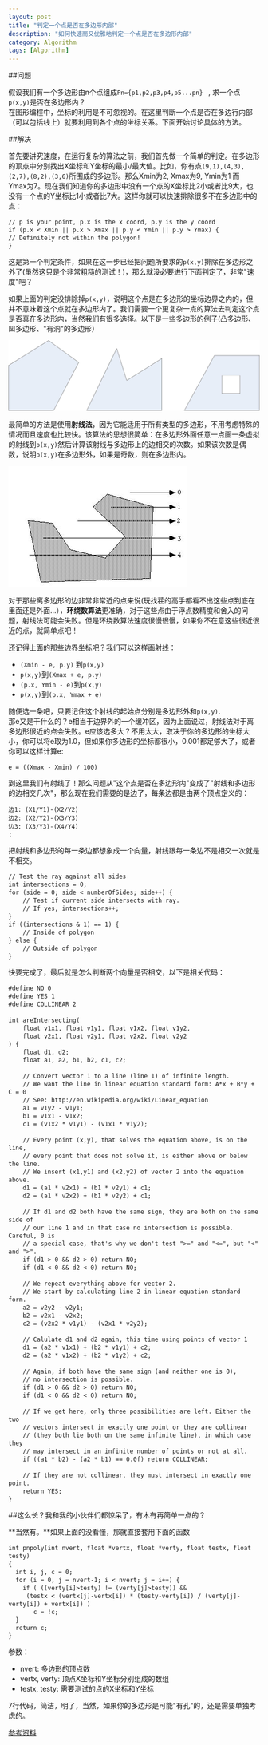 ```yaml
---
layout: post
title: "判定一个点是否在多边形内部"
description: "如何快速而又优雅地判定一个点是否在多边形内部"
category: Algorithm
tags: [Algorithm]
---
```


##问题

假设我们有一个多边形由n个点组成`Pn={p1,p2,p3,p4,p5...pn} ` , 求一个点`p(x,y)`是否在多边形内？  
在图形编程中，坐标的利用是不可忽视的。在这里判断一个点是否在多边行内部（可以包括线上）就要利用到各个点的坐标关系。下面开始讨论具体的方法。

##解决  

首先要讲究速度，在运行复杂的算法之前，我们首先做一个简单的判定。在多边形的顶点中分别找出X坐标和Y坐标的最小/最大值。比如，你有点`(9,1),(4,3),(2,7),(8,2),(3,6)`所围成的多边形。那么Xmin为2, Xmax为9, Ymin为1 而 Ymax为7。现在我们知道你的多边形中没有一个点的X坐标比2小或者比9大，也没有一个点的Y坐标比1小或者比7大。这样你就可以快速排除很多不在多边形中的点：

	// p is your point, p.x is the x coord, p.y is the y coord
	if (p.x < Xmin || p.x > Xmax || p.y < Ymin || p.y > Ymax) {
	// Definitely not within the polygon!
	}

这是第一个判定条件，如果在这一步已经把问题所要求的`p(x,y)`排除在多边形之外了(虽然这只是个非常粗糙的测试！)，那么就没必要进行下面判定了，非常"速度"吧？  

如果上面的判定没排除掉`p(x,y)`，说明这个点是在多边形的坐标边界之内的，但并不意味着这个点就在多边形内了。我们需要一个更复杂一点的算法去判定这个点是否真在多边形内，当然我们有很多选择。以下是一些多边形的例子(凸多边形、凹多边形、"有洞"的多边形）

![pic](/images/polygon.jpg)

最简单的方法是使用**射线法**，因为它能适用于所有类型的多边形，不用考虑特殊的情况而且速度也比较快。该算法的思想很简单：在多边形外面任意一点画一条虚拟的射线到`p(x,y)`然后计算该射线与多边形上的边相交的次数。如果该次数是偶数，说明`p(x,y)`在多边形外，如果是奇数，则在多边形内。

![pic](/images/ray.jpg)

对于那些离多边形的边非常非常近的点来说(玩找茬的高手都看不出这些点到底在里面还是外面...），**环绕数算法**更准确，对于这些点由于浮点数精度和舍入的问题，射线法可能会失败。但是环绕数算法速度很慢很慢，如果你不在意这些很近很近的点，就简单点吧！

还记得上面的那些边界坐标吧？我们可以这样画射线：

* `(Xmin - e, p.y)` 到`p(x,y)`
* `p(x,y)`到`(Xmax + e, p.y)`
* `(p.x, Ymin - e)`到`p(x,y)`
* `p(x,y)`到`(p.x, Ymax + e)`

随便选一条吧，只要记住这个射线的起始点分别是多边形外和`p(x,y)`.  
那e又是干什么的？e相当于边界外的一个缓冲区，因为上面说过，射线法对于离多边形很近的点会失败。e应该选多大？不用太大，取决于你的多边形的坐标大小，你可以将e取为1.0，但如果你多边形的坐标都很小，0.001都足够大了，或者你可以这样计算e:

    e = ((Xmax - Xmin) / 100)

到这里我们有射线了！那么问题从"这个点是否在多边形内"变成了"射线和多边形的边相交几次"，那么现在我们需要的是边了，每条边都是由两个顶点定义的：

    边1: (X1/Y1)-(X2/Y2)
    边2: (X2/Y2)-(X3/Y3)
    边3: (X3/Y3)-(X4/Y4)
    :

把射线和多边形的每一条边都想象成一个向量，射线跟每一条边不是相交一次就是不相交。


	// Test the ray against all sides
	int intersections = 0;
	for (side = 0; side < numberOfSides; side++) {
	    // Test if current side intersects with ray.
	    // If yes, intersections++;
	}
	if ((intersections & 1) == 1) {
	    // Inside of polygon
	} else {
	    // Outside of polygon
	}


快要完成了，最后就是怎么判断两个向量是否相交，以下是相关代码：

	#define NO 0
	#define YES 1
	#define COLLINEAR 2

	int areIntersecting(
	    float v1x1, float v1y1, float v1x2, float v1y2,
	    float v2x1, float v2y1, float v2x2, float v2y2
	) {
	    float d1, d2;
	    float a1, a2, b1, b2, c1, c2;

	    // Convert vector 1 to a line (line 1) of infinite length.
	    // We want the line in linear equation standard form: A*x + B*y + C = 0
	    // See: http://en.wikipedia.org/wiki/Linear_equation
	    a1 = v1y2 - v1y1;
	    b1 = v1x1 - v1x2;
	    c1 = (v1x2 * v1y1) - (v1x1 * v1y2);

	    // Every point (x,y), that solves the equation above, is on the line,
	    // every point that does not solve it, is either above or below the line.
	    // We insert (x1,y1) and (x2,y2) of vector 2 into the equation above.
	    d1 = (a1 * v2x1) + (b1 * v2y1) + c1;
	    d2 = (a1 * v2x2) + (b1 * v2y2) + c1;

	    // If d1 and d2 both have the same sign, they are both on the same side of
	    // our line 1 and in that case no intersection is possible. Careful, 0 is
	    // a special case, that's why we don't test ">=" and "<=", but "<" and ">".
	    if (d1 > 0 && d2 > 0) return NO;
	    if (d1 < 0 && d2 < 0) return NO;

	    // We repeat everything above for vector 2.
	    // We start by calculating line 2 in linear equation standard form.
	    a2 = v2y2 - v2y1;
	    b2 = v2x1 - v2x2;
	    c2 = (v2x2 * v1y1) - (v2x1 * v2y2);

	    // Calulate d1 and d2 again, this time using points of vector 1
	    d1 = (a2 * v1x1) + (b2 * v1y1) + c2;
	    d2 = (a2 * v1x2) + (b2 * v1y2) + c2;

	    // Again, if both have the same sign (and neither one is 0),
	    // no intersection is possible.
	    if (d1 > 0 && d2 > 0) return NO;
	    if (d1 < 0 && d2 < 0) return NO;

	    // If we get here, only three possibilities are left. Either the two
	    // vectors intersect in exactly one point or they are collinear
	    // (they both lie both on the same infinite line), in which case they
	    // may intersect in an infinite number of points or not at all.
	    if ((a1 * b2) - (a2 * b1) == 0.0f) return COLLINEAR;

	    // If they are not collinear, they must intersect in exactly one point.
	    return YES;
	}


##这么长？我和我的小伙伴们都惊呆了，有木有再简单一点的？

**当然有。**如果上面的没看懂，那就直接套用下面的函数


	int pnpoly(int nvert, float *vertx, float *verty, float testx, float testy)
	{
	  int i, j, c = 0;
	  for (i = 0, j = nvert-1; i < nvert; j = i++) {
	    if ( ((verty[i]>testy) != (verty[j]>testy)) &&
	     (testx < (vertx[j]-vertx[i]) * (testy-verty[i]) / (verty[j]-verty[i]) + vertx[i]) )
	       c = !c;
	  }
	  return c;
	}

参数：

* nvert: 多边形的顶点数
* vertx, verty: 顶点X坐标和Y坐标分别组成的数组
* testx, testy: 需要测试的点的X坐标和Y坐标

7行代码，简洁，明了，当然，如果你的多边形是可能"有孔"的，还是需要单独考虑的。

[参考资料](http://www.ecse.rpi.edu/Homepages/wrf/Research/Short_Notes/pnpoly.html)
